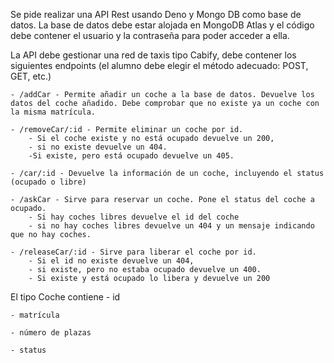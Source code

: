 Se pide realizar una API Rest usando Deno y Mongo DB como base de datos.
La base de datos debe estar alojada en MongoDB Atlas y el código debe contener el usuario y la contraseña para poder acceder a ella.


La API debe gestionar una red de taxis tipo Cabify, debe contener los siguientes endpoints (el alumno debe elegir el método adecuado: POST, GET, etc.)

    - /addCar - Permite añadir un coche a la base de datos. Devuelve los datos del coche añadido. Debe comprobar que no existe ya un coche con la misma matrícula.
    
    - /removeCar/:id - Permite eliminar un coche por id.
        - Si el coche existe y no está ocupado devuelve un 200,
        - si no existe devuelve un 404.
        -Si existe, pero está ocupado devuelve un 405.
    
    - /car/:id - Devuelve la información de un coche, incluyendo el status (ocupado o libre)
    
    - /askCar - Sirve para reservar un coche. Pone el status del coche a ocupado.
        - Si hay coches libres devuelve el id del coche
        - si no hay coches libres devuelve un 404 y un mensaje indicando que no hay coches.
    
    - /releaseCar/:id - Sirve para liberar el coche por id.
        - Si el id no existe devuelve un 404,
        - si existe, pero no estaba ocupado devuelve un 400.
        - Si existe y está ocupado lo libera y devuelve un 200

El tipo Coche contiene
    - id

    - matrícula

    - número de plazas
    
    - status